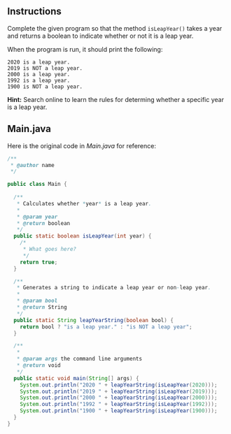 ## Instructions

Complete the given program so that the method `isLeapYear()` takes a year and returns a boolean to indicate whether or not it is a leap year.

When the program is run, it should print the following:

```
2020 is a leap year.
2019 is NOT a leap year.
2000 is a leap year.
1992 is a leap year.
1900 is NOT a leap year.
```

**Hint:** Search online to learn the rules for determing whether a specific year is a leap year.


## Main.java

Here is the original code in *Main.java* for reference:

```java
/**
 * @author name
 */

public class Main {
  
  /**
   * Calculates whether *year* is a leap year.
   *
   * @param year 
   * @return boolean
   */
  public static boolean isLeapYear(int year) {
    /*
     * What goes here?
     */
    return true;
  }

  /**
   * Generates a string to indicate a leap year or non-leap year.
   *
   * @param bool
   * @return String
   */
  public static String leapYearString(boolean bool) {
    return bool ? "is a leap year." : "is NOT a leap year";
  }

  /**
   * 
   * @param args the command line arguments
   * @return void
   */
  public static void main(String[] args) {
    System.out.println("2020 " + leapYearString(isLeapYear(2020)));
    System.out.println("2019 " + leapYearString(isLeapYear(2019)));
    System.out.println("2000 " + leapYearString(isLeapYear(2000)));
    System.out.println("1992 " + leapYearString(isLeapYear(1992)));
    System.out.println("1900 " + leapYearString(isLeapYear(1900)));
  }
}
```
